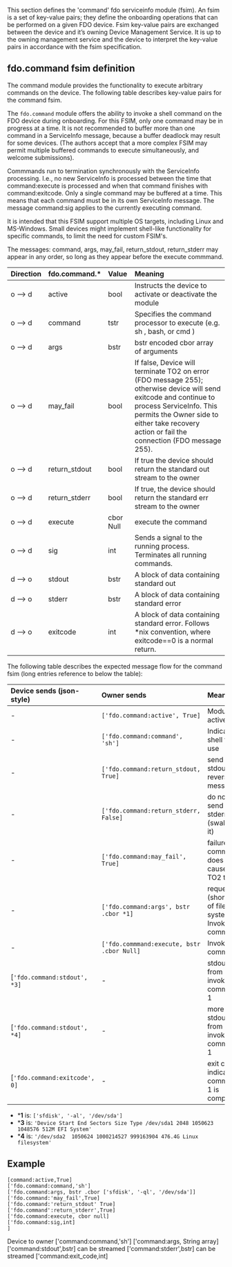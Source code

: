 This section defines the 'command' fdo serviceinfo module (fsim). An fsim is a set of key-value pairs; they define the
onboarding operations that can be performed on a given FDO device. Fsim key-value pairs are exchanged between the device and it’s owning Device Management Service. It is up to the owning management service and the
device to interpret the key-value pairs in accordance with the fsim specification.

## fdo.command fsim definition
The command module provides the functionality to execute arbitrary commands on the device.
The following table describes key-value pairs for the command fsim.

The `fdo.command` module offers the ability to invoke a shell command on the FDO device during onboarding.  For this FSIM, only one command may be in progress at a time.  It is not recommended to buffer more than one command in a ServiceInfo message, because a buffer deadlock may result for some devices.  (The authors accept that a more complex FSIM may permit multiple buffered commands to execute simultaneously, and welcome submissions).

Commmands run to termination synchronously with the ServiceInfo processing.  I.e., no new ServiceInfo is processed between the time that command:execute is processed and when that command finishes with command:exitcode.  Only a single command may be buffered at a time.  This means that each command must be in its own ServiceInfo message.  The message command:sig applies to the currently executing command.

It is intended that this FSIM support multiple OS targets, including Linux and MS-Windows.  Small devices might implement shell-like functionality for specific commands, to limit the need for custom FSIM's.  

The messages: command, args, may_fail, return_stdout, return_stderr may appear in any order, so long as they appear before the execute commmand.

| Direction | fdo.command.*                  | Value                             | Meaning                 |
|:----------|:-------------------------------|:----------------------------------|:------------------------|
| o --> d   | active | bool | Instructs the device to activate or deactivate the module  | 
| o --> d   | command| tstr | Specifies the command processor to execute (e.g. sh , bash, or cmd )  | 
| o --> d   | args | bstr | bstr encoded cbor array of arguments   | 
| o --> d   | may_fail | bool | If false, Device will terminate TO2 on error (FDO message 255); otherwise device will send exitcode and continue to process ServiceInfo.  This permits the Owner side to either take recovery action or fail the connection (FDO message 255).  | 
| o --> d   | return_stdout | bool | If true the device should return the standard out stream to the owner  | 
| o --> d   | return_stderr | bool | If true, the device should return the standard err stream to the owner  | 
| o --> d   | execute | cbor Null | execute the command  | 
| o --> d   | sig | int | Sends a signal to the running process.  Terminates all running commands.  | 
| d --> o   | stdout | bstr | A block of data containing standard out | 
| d --> o   | stderr | bstr | A block of data containing standard error | 
| d --> o   | exitcode | int | A block of data containing standard error.  Follows *nix convention, where exitcode==0 is a normal return. | 

The following table describes the expected message flow for the command fsim (long entries reference to below the table):

| Device sends (json-style)      | Owner sends                     | Meaning   |
|:------------------------------ |:---------------------------------- |:------------------------ |
| - | `['fdo.command:active', True]` | Module is active |
| - | `['fdo.command:command', 'sh']` | Indicates shell to use |
| - | `['fdo.command:return_stdout, True]` | send stdout in reverse message |
| - | `['fdo.command:return_stderr, False]` | do not send stderr (swallow it) |
| - | `['fdo.command:may_fail', True]` | failure of command does not cause TO2 to fail |
| - | `['fdo.command:args', bstr .cbor *1]` | request (short) list of file systems.  Invokes command. |
| - | `['fdo.commmand:execute, bstr .cbor Null]` | Invoke command |
| [`'fdo.command:stdout', *3]` | - | stdout from invoked command 1 |
| [`'fdo.command:stdout', *4]` | - | more stdout from invoked command 1 |
| [`'fdo.command:exitcode', 0]` | - | exit code indicates command 1 is complete |

* ***1** is: `['sfdisk', '-al', '/dev/sda']`
* ***3** is: `'Device Start End Sectors Size Type /dev/sda1 2048 1050623 1048576 512M EFI System'`
* ***4** is: `'/dev/sda2  1050624 1000214527 999163904 476.4G Linux filesystem'`

## Example

```
[command:active,True]
['fdo.command:command,'sh']
['fdo.command:args, bstr .cbor ['sfdisk', '-ql', '/dev/sda']]
['fdo.command:'may_fail',True]
['fdo.command:'return_stdout' True]
['fdo.command':return_stderr',True]
['fdo.command:execute, cbor null]
['fdo.command:sig,int]
]
```

Device to owner
['command:command,'sh']
['command:args, String array]
['command:stdout',bstr]  can be streamed
['command:stderr',bstr]  can be streamed
['command:exit_code,int]


